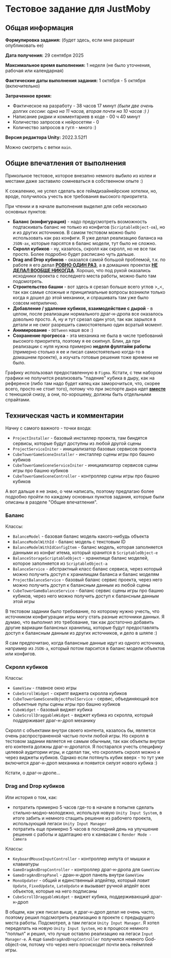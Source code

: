 # **Тестовое задание для JustMoby**


## **Общая информация**
**Формулировка задания:** (будет здесь, если мне разрешат опубликовать ее)

**Дата получения:** 29 сентября 2025

**Максимальное время выполнения:** 1 неделя (не было уточнения, рабочая или календарная)

**Фактические даты выполнения задания:** 1 октября - 5 октября (включительно)

**Затраченное время:**
- Фактическое на разработу - 38 часов 17 минут _(были две очень долгих сессии: одна на 11 часов, вторая почти на 10 часов :) )_
- Написание ридми и комментариев в коде - 00 ч 40 минут
- Количество запросов к нейросетям - 0
- Количество запросов в гугл - много :)

**Версия редактора Unity:** 2022.3.52f1

Можно смотреть с ветки `main`.


## **Общие впечатления от выполнения**

Прикольное тестовое, которое внезапно немного выбило из колеи и местами даже заставило сомневаться в собственном опыте :)

К сожалению, не успел сделать все геймдизайнейрские хотелки, но, вроде, получилось учесть все требования высокого приоритета.

При чтении и в начале выполнения выделил для себя несколько основных пунктов:
- **Баланс (конфигурация)** - надо предусмотреть возможность подтаскивать баланс не только из конфигов (`ScriptableObject-ов`), но и из других источников. В самом тестовом можно было использовать как раз конфиги. Я уже делал реализацию баланса на `JSON-ах`, которые парсятся в баланс модели, тут было не сложно.
- **Скролл кубиков** - ну, казалось, скролл как скролл, но не все так просто. Более подробно будет расписано чуть дальше.
- **Drag and Drop кубиков** - оказался самой большой проблемой, т.к. по работе я его делал <ins>**РОВНО ОДИН РАЗ**</ins>, а в домашних проектах <ins>**НЕ ДЕЛАЛ ВООБЩЕ НИКОГДА**</ins>. Хорошо, что под рукой оказались исходники проекта с последнего места работы, можно было там подсмотреть.
- **Строительство башни** - вот здесь я срезал больше всего углов >_<, так как самые сложные и принципиальные вопросы возникли только когда я дошел до этой механики, и спрашивать там уже было совсем неприлично.
- **Добавление / удаление кубиков, взаимодействие с дырой** - в целом, после реализации нормального драг-н-дропа все оказалось довольно просто. А, ну и тут срезал один угол, так как зарылся в детали и не смог разрешить самостоятельно один всратый момент.
- **Анимирование** - `DOTween` наше все :)
- **Сохранение прогресса** - эта механика не была в числе требований высокого приоритета, поэтому я ее скипнул. Блин, да при реализации с нуля нужна примерно **неделя фуллтайм работы** (примерно столько я ее и писал самостоятельно когда-то в домашнем проекте), а изучать готовые решения тоже времени не было.

Графику использовал предоставленную в `Figma`. Кстати, с тем набором графики не получится реализовать "падение" кубика в дыру, как на референсе (либо там надо будет капец как заморочиться, что, скорее всего, просто не стоит того), потому что при экспорте дыра идет <ins>**вместе**</ins> с тенюшкой снизу, а они, по-хорошему, должны быть отдельными спрайтами.


## **Техническая часть и комментарии**

Начну с самого важного - точки входа:
- `ProjectInstaller` - базовый инсталлер проекта, там биндятся сервисы, которые будут доступны из любой другой сцены
- `ProjectServiceIniter` - инициализатор базовых сервисов проекта
- `CubeTowerGameSceneInstaller` - инсталлер сцены игры про башню кубиков
- `CubeTowerGameSceneServiceIniter` - инициализатор сервисов сцены игры про башню кубиков
- `CubeTowerGameSceneController` - контроллер сцены игры про башню кубиков

А вот дальше я не знаю, о чем написать, поэтому предлагаю более подробно пройти по каждому основных пунктов задания, которые были описаны в разделе "Общие впечатления".


### **Баланс**

Классы:
- `BalanceModel` - базовая баланс модель какого-нибудь объекта
- `BalanceModelWithId` - баланс модель с текстовым ID
- `BalanceModelWithIdConfigItem` - баланс модель, которая заполняется данными из конфиг итема, который хранится в `ScriptableObject-е`
- `BalanceStorageScriptableObject` - хранилище баланс моделей, которое заполняется из `ScriptableObject-а`
- `BalanceService` - абстрактный класс баланс сервиса, через который можно получить доступ к хранилищам баланса и баланс моделям
- `ProjectBalanceService` - базовый баланс сервис проекта, через него можно получить доступ к балансным данным из любой сцены
- `CubeTowerGameBalanceService` - баланс сервис сцены игры про башню кубиков, через него можно получить доступ к балансным данным этой игры

В тестовом задании было требование, по которому нужно учесть, что источником конфигурации игры могу стать разные источники данных. Я думаю, что выполнил это требование, так как достаточно добавить другие вариации балансных хранилищ, которые будут предоставлять доступ к балансным данным из других источников, и дело в шляпе :)

Я сам предпочитаю, когда балансные данные идут из одного источника, например из `JSON-а`, который потом парсится в баланс модели объектов или конфигов.


### **Скролл кубиков**

Классы:
- `GameView` - главное окно игры
- `CubeScrollWidget` - скрипт виджета скролла кубиков
- `CubeTowerGameSceneObjectPoolService` - сервис, объединяющий все объектные пулы сцены игры про башню кубиков
- `CubeWidget` - базовый виджет кубика
- `CubeScrollDraggableWidget` - виджет кубика из скролла, который поддерживает драг-н-дроп механику

Скролл с объектами внутри своего контента, казалось бы, является очень распространенной частью почти любой игры. Но скролл в тестовом задании является не самым обычным, так как объекты внутри его контента должны драг-н-дропатся. Я постарался учесть специфику целевой аудитории игры, и сделал так, что скроллить скролл можно и через виджеты кубиков. Однако если потянуть кубик вверх - то тут уже включится драг-н-дроп механика и появится силуэт нового кубика :) 

Кстати, о драг-н-дропе...

### **Drag and Drop кубиков**

Или история о том, как:
- потратить примерно 5 часов где-то в начале в попытке сделать стильно-модно-молодежно, используя новую `Unity Input System`, в итоге забить и немного стащить решение из рабочего проекта, использующий легаси `Unity Input Manager`
- потратить еще примерно 5 часов в последний день на улучшение решения с работы и адаптацию его к канвасам с `Render Mode - Camera`

Классы:
- `KeyboardMouseInputController` - контроллер инпута от мышки и клавиатуры
- `GameDragAndDropController` - контроллер драг-н-дропа для `GameView`
- `GameDragAndDropPanel` - дран-н-дроп панель внутри `GameView`
- `MonoUpdater` - общий и единственный апдейтер, который ловит `Update`, `FixedUpdate`, `LateUpdate` и вызывает ручной апдейт всех объектов, которые на него подписаны
- `CubeScrollDraggableWidget` - виджет кубика, поддерживающий драг-н-дроп

В общем, как уже писал выше, я драг-н-дроп делал не очень часто, поэтому решил подсмотреть реализацию в проекте с предыдущего места работы. Подсмотрел, а там легаси `Unity Input Manager`. Я хотел переделать на новую `Unity Input System`, но в процессе немного "поплыл" и решил, что лучше оставлю реализацию на легаси `Input Manager-е`. А еще `GameDragAndDropController` получился немного God-object-ом, потому что через него происходит почти весь геймплей игры.

